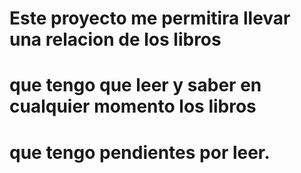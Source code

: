 # Este proyecto me permitira llevar una relacion de los libros 
# que tengo que leer y saber en cualquier momento los libros
# que tengo pendientes por leer.